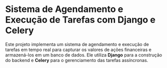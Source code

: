 # Sistema de Agendamento e Execução de Tarefas com Django e Celery

Este projeto implementa um sistema de agendamento e execução de tarefas em tempo real para capturar os valores de ações financeiras e armazená-los em um banco de dados. Ele utiliza **Django** para a construção do backend e **Celery** para o gerenciamento das tarefas assíncronas.
